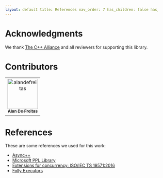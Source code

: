```yaml
---
layout: default title: References nav_order: 7 has_children: false has_toc: false
---
```


# Acknowledgments

We thank [The C++ Alliance](https://acknowledgementsample.com/2015/03/23/acknowledgement-sample-for-a-research-paper/)
and all reviewers for supporting this library.

# Contributors

<!-- readme: collaborators,contributors -start -->
<table>
<tr>
    <td align="center">
        <a href="https://github.com/alandefreitas">
            <img src="https://avatars.githubusercontent.com/u/5369819?v=4" width="100;" alt="alandefreitas"/>
            <br />
            <sub><b>Alan De Freitas</b></sub>
        </a>
    </td></tr>
</table>
<!-- readme: collaborators,contributors -end -->

# References

These are some references we used for this work:

- [Async++](https://github.com/Amanieu/asyncplusplus)
- [Microsoft PPL Library](https://docs.microsoft.com/en-us/cpp/parallel/concrt/parallel-patterns-library-ppl?redirectedfrom=MSDN&view=msvc-160)
- [Extensions for concurrency: ISO/IEC TS 19571:2016](https://www.iso.org/standard/65242.html)
- [Folly Executors](https://github.com/facebook/folly/blob/master/folly/docs/Executors.md)

